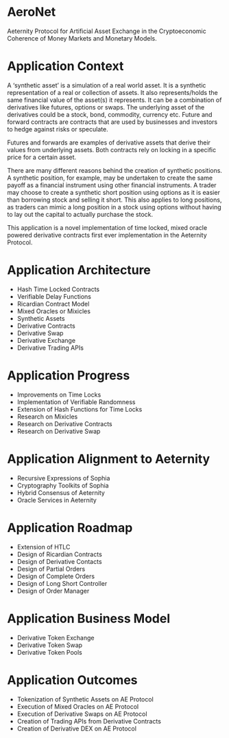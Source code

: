 # AeroNet
Aeternity Protocol for Artificial Asset Exchange in the Cryptoeconomic Coherence of Money Markets and Monetary Models.

# Application Context

A ‘synthetic asset’ is a simulation of a real world asset.  It is a synthetic representation of a real or collection of assets.  It also represents/holds the same financial value of the asset(s) it represents. It can be a combination of  derivatives like futures, options or swaps. The underlying asset of the derivatives could  be a stock, bond, commodity, currency etc. Future and forward contracts are contracts that are used by businesses and investors to hedge against risks or speculate. 

Futures and forwards are examples of derivative assets that derive their values from underlying assets. Both contracts rely on locking in a specific price for a certain asset.

There are many different reasons behind the creation of synthetic positions. A synthetic position, for example, may be undertaken to create the same payoff as a financial instrument using other financial instruments. A trader may choose to create a synthetic short position using options as it is easier than borrowing stock and selling it short. This also applies to long positions, as traders can mimic a long position in a stock using options without having to lay out the capital to actually purchase the stock.

This application is a novel implementation of time locked, mixed oracle powered derivative contracts first ever implementation in the Aeternity Protocol. 

# Application Architecture

- Hash Time Locked Contracts
- Verifiable Delay Functions
- Ricardian Contract Model
- Mixed Oracles or Mixicles 
- Synthetic Assets
- Derivative Contracts
- Derivative Swap
- Derivative Exchange
- Derivative Trading APIs

# Application Progress 

- Improvements on Time Locks
- Implementation of Verifiable Randomness
- Extension of Hash Functions for Time Locks
- Research on Mixicles 
- Research on Derivative  Contracts
- Research on Derivative Swap

# Application Alignment to Aeternity

- Recursive Expressions of Sophia
- Cryptography Toolkits of Sophia
- Hybrid Consensus of Aeternity
- Oracle Services in Aeternity

# Application Roadmap

- Extension of HTLC
- Design of Ricardian Contracts
- Design of Derivative Contacts
- Design of Partial Orders
- Design of Complete Orders
- Design of Long Short Controller
- Design of Order Manager

# Application Business Model

- Derivative Token Exchange
- Derivative Token Swap
- Derivative Token Pools

# Application Outcomes

- Tokenization of Synthetic Assets on AE Protocol
- Execution of Mixed Oracles on AE Protocol
- Execution of Derivative Swaps on AE Protocol
- Creation of Trading APIs from Derivative Contracts 
- Creation of Derivative DEX on AE Protocol
